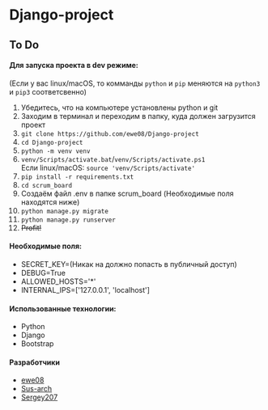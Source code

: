 # Django-project

## To Do

#### Для запуска проекта в dev режиме:

(Если у вас linux/macOS, то комманды `python` и `pip` меняются на `python3` и `pip3` соответсвенно)

1. Убедитесь, что на компьютере установлены python и git
2. Заходим в терминал и переходим в папку, куда должен загрузится проект
3. `git clone https://github.com/ewe08/Django-project`
4. `cd Django-project`
5. `python -m venv venv`
6. `venv/Scripts/activate.bat`/`venv/Scripts/activate.ps1` <br> Если
   linux/macOS: `source 'venv/Scripts/activate'`
7. `pip install -r requirements.txt`
8. `cd scrum_board`
9. Создаём файл .env в папке scrum_board (Необходимые поля находятся ниже)
10. `python manage.py migrate`
11. `python manage.py runserver`
12. ~~Profit!~~

#### Необходимые поля:

- SECRET_KEY=(Никак на должно попасть в публичный доступ)
- DEBUG=True
- ALLOWED_HOSTS='*'
- INTERNAL_IPS=['127.0.0.1', 'localhost']

#### Использованные технологии:

- Python
- Django
- Bootstrap

#### Разработчики
- [ewe08](https://github.com/ewe08)
- [Sus-arch](https://github.com/Sus-arch)
- [Sergey207](https://github.com/Sergey207)
